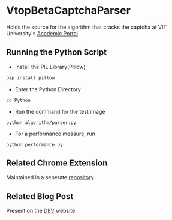 # VtopBetaCaptchaParser

Holds the source for the algorithm that cracks the captcha at VIT University's [Academic Portal](https://vtopbeta.vit.ac.in/vtop/)

## Running the Python Script

- Install the PIL Library(Pillow)

```bash
pip install pillow
```

- Enter the Python Directory

```bash
cd Python
```

- Run the command for the test image

```
python algorithm/parser.py
```

- For a performance measure, run

```
python performance.py
```

## Related Chrome Extension

Maintained in a seperate [repository](https://github.com/Presto412/Enhancer-for-VIT-Vellore-Academics)

## Related Blog Post

Present on the [DEV](https://dev.to/presto412/how-i-cracked-the-captcha-on-my-universitys-website-237j) website.
